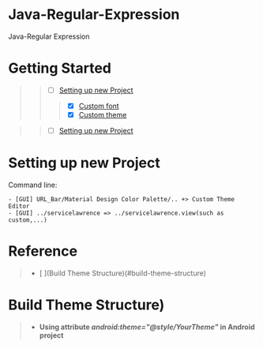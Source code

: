 # Java-Regular-Expression
Java-Regular Expression
# Getting Started
>> - [ ] [Setting up new Project](#setting-up-new-project)
>>> - [x] [Custom font](#custom-font)
>>> - [x] [Custom theme](#custom-theme)


>> - [ ] [Setting up new Project](#setting-up-new-project)


# Setting up new Project
Command line: 

    - [GUI] URL_Bar/Material Design Color Palette/.. +> Custom Theme Editor
    - [GUI] ../servicelawrence => ../servicelawrence.view(such as custom,...)
    
# Reference
> - [ ](Build Theme Structure)(#build-theme-structure)

# Build Theme Structure)
> - **Using attribute *android:theme="@style/YourTheme"* in Android project**

        

